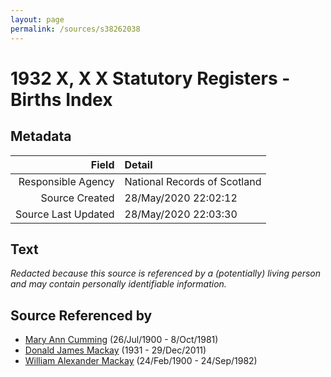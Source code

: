 ```yaml
---
layout: page
permalink: /sources/s38262038
---
```


# 1932 X, X X Statutory Registers - Births Index

## Metadata

Field | Detail
---:|:---
Responsible Agency | National Records of Scotland
Source Created | 28/May/2020 22:02:12
Source Last Updated | 28/May/2020 22:03:30

## Text

_Redacted because this source is referenced by a (potentially) living person and may contain personally identifiable information._

## Source Referenced by

* [Mary Ann Cumming](../people/@48241984@-mary-ann-cumming-b1900-7-26-d1981-10-8.md) (26/Jul/1900 - 8/Oct/1981)
* [Donald James Mackay](../people/@43065376@-donald-james-mackay-b1931-d2011-12-29.md) (1931 - 29/Dec/2011)
* [William Alexander Mackay](../people/@9383584@-william-alexander-mackay-b1900-2-24-d1982-9-24.md) (24/Feb/1900 - 24/Sep/1982)
